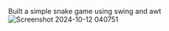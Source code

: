 Built a simple snake game using swing and awt 
![Screenshot 2024-10-12 040751](https://github.com/user-attachments/assets/f4f6f4fc-819f-4d04-beec-e8d7b09187c5)
